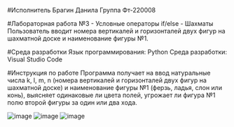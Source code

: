 #Исполнитель
Брагин Данила 
Группа Фт-220008

#Лабораторная работа №3 - Условные операторы if/else - Шахматы
Пользователь вводит номера вертикалей и горизонталей двух фигур на шахматной доске и наименование фигуры №1.


#Среда разработки
Язык программирования: Python 
Среда разработки: Visual Studio Code

#Инструкция по работе
Программа получает на ввод натуральные числа k, l, m, n (номера вертикалей и горизонталей двух фигур на шахматной доске) и наименование фигуры №1 (ферзь, ладья, слон или конь), выясняет одинаковые ли цвета полей, угрожает ли фигура №1 полю второй фигуры за один или два хода.


![image](https://github.com/scoundrel-343/laboratornaya-3/assets/146209505/a98cd8cf-0593-4cd1-ab66-4f97314b9195)
![image](https://github.com/scoundrel-343/laboratornaya-3/assets/146209505/35d59747-f258-401e-a8e1-cccb91b4eece)
![image](https://github.com/scoundrel-343/laboratornaya-3/assets/146209505/ba0991c9-c369-4451-94f1-19a9b5895033)

